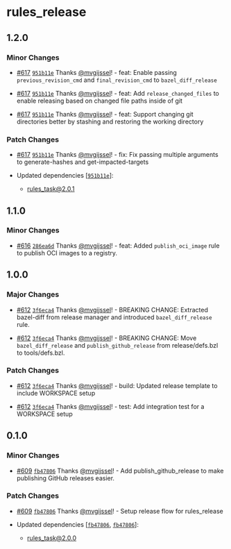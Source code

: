# rules_release

## 1.2.0

### Minor Changes

- [#617](https://github.com/vgijssel/setup/pull/617) [`951b11e`](https://github.com/vgijssel/setup/commit/951b11ef1110cbb6696e4cb8c9d4d738dba0a64a) Thanks [@mvgijssel](https://github.com/mvgijssel)! - feat: Enable passing `previous_revision_cmd` and `final_revision_cmd` to `bazel_diff_release`

- [#617](https://github.com/vgijssel/setup/pull/617) [`951b11e`](https://github.com/vgijssel/setup/commit/951b11ef1110cbb6696e4cb8c9d4d738dba0a64a) Thanks [@mvgijssel](https://github.com/mvgijssel)! - feat: Add `release_changed_files` to enable releasing based on changed file paths inside of git

- [#617](https://github.com/vgijssel/setup/pull/617) [`951b11e`](https://github.com/vgijssel/setup/commit/951b11ef1110cbb6696e4cb8c9d4d738dba0a64a) Thanks [@mvgijssel](https://github.com/mvgijssel)! - feat: Support changing git directories better by stashing and restoring the working directory

### Patch Changes

- [#617](https://github.com/vgijssel/setup/pull/617) [`951b11e`](https://github.com/vgijssel/setup/commit/951b11ef1110cbb6696e4cb8c9d4d738dba0a64a) Thanks [@mvgijssel](https://github.com/mvgijssel)! - fix: Fix passing multiple arguments to generate-hashes and get-impacted-targets

- Updated dependencies [[`951b11e`](https://github.com/vgijssel/setup/commit/951b11ef1110cbb6696e4cb8c9d4d738dba0a64a)]:
  - rules_task@2.0.1

## 1.1.0

### Minor Changes

- [#616](https://github.com/vgijssel/setup/pull/616) [`286ea6d`](https://github.com/vgijssel/setup/commit/286ea6d51987fe66961fd06a5d7c30d51063ebcb) Thanks [@mvgijssel](https://github.com/mvgijssel)! - feat: Added `publish_oci_image` rule to publish OCI images to a registry.

## 1.0.0

### Major Changes

- [#612](https://github.com/vgijssel/setup/pull/612) [`3f6eca4`](https://github.com/vgijssel/setup/commit/3f6eca4c03214e021cc333fecd466abea67bd1a3) Thanks [@mvgijssel](https://github.com/mvgijssel)! - BREAKING CHANGE: Extracted bazel-diff from release manager and introduced `bazel_diff_release` rule.

- [#612](https://github.com/vgijssel/setup/pull/612) [`3f6eca4`](https://github.com/vgijssel/setup/commit/3f6eca4c03214e021cc333fecd466abea67bd1a3) Thanks [@mvgijssel](https://github.com/mvgijssel)! - BREAKING CHANGE: Move `bazel_diff_release` and `publish_github_release` from release/defs.bzl to tools/defs.bzl.

### Patch Changes

- [#612](https://github.com/vgijssel/setup/pull/612) [`3f6eca4`](https://github.com/vgijssel/setup/commit/3f6eca4c03214e021cc333fecd466abea67bd1a3) Thanks [@mvgijssel](https://github.com/mvgijssel)! - build: Updated release template to include WORKSPACE setup

- [#612](https://github.com/vgijssel/setup/pull/612) [`3f6eca4`](https://github.com/vgijssel/setup/commit/3f6eca4c03214e021cc333fecd466abea67bd1a3) Thanks [@mvgijssel](https://github.com/mvgijssel)! - test: Add integration test for a WORKSPACE setup

## 0.1.0

### Minor Changes

- [#609](https://github.com/vgijssel/setup/pull/609) [`fb47806`](https://github.com/vgijssel/setup/commit/fb47806859895b5629f34c5c92a843b83967ab03) Thanks [@mvgijssel](https://github.com/mvgijssel)! - Add publish_github_release to make publishing GitHub releases easier.

### Patch Changes

- [#609](https://github.com/vgijssel/setup/pull/609) [`fb47806`](https://github.com/vgijssel/setup/commit/fb47806859895b5629f34c5c92a843b83967ab03) Thanks [@mvgijssel](https://github.com/mvgijssel)! - Setup release flow for rules_release

- Updated dependencies [[`fb47806`](https://github.com/vgijssel/setup/commit/fb47806859895b5629f34c5c92a843b83967ab03), [`fb47806`](https://github.com/vgijssel/setup/commit/fb47806859895b5629f34c5c92a843b83967ab03)]:
  - rules_task@2.0.0
